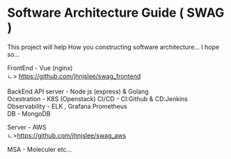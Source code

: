 # Software Architecture Guide ( SWAG )

This project will help How you constructing software architecture...
I hope so...


FrontEnd - Vue (nginx) <br>
ㄴ> https://github.com/jhnjslee/swag_frontend<br>
<br>
BackEnd API server - Node js (express) & Golang <br>
Ocestration - K8S (Openstack)
CI/CD - CI:Github & CD:Jenkins <br>
Observability - ELK , Grafana Prometheus <br>
DB - MongoDB <br>

Server - AWS <br>
ㄴ>https://github.com/jhnjslee/swag_aws <br>

MSA - Moleculer
etc...
